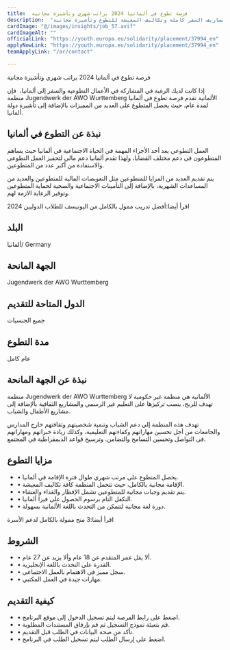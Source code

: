```yaml
---
title:  فرصة تطوع في ألمانيا 2024 براتب شهري وتأشيرة مجانية 
description:  "منحة ممولة بالكامل للتطوع في ألمانيا براتب شهري ومصاريف السفر كاملة وتكاليف المعيشة للتطوع وتأشيرة مجانية" 
cardImage: "@/images/insights/job_57.avif" 
cardImageAlt: "" 
officialLink: "https://youth.europa.eu/solidarity/placement/37994_en" 
applyNowLink: "https://youth.europa.eu/solidarity/placement/37994_en" 
teamApplyLink: "/ar/contact"

---
```


فرصة تطوع في ألمانيا 2024 براتب شهري وتأشيرة مجانية

إذا كانت لديك الرغبة في المشاركة في الأعمال التطوعية والسفر إلى ألمانيا،  فإن منظمة Jugendwerk der AWO Wurttemberg الألمانية تقدم فرصة تطوع في ألمانيا لمدة عام، حيث يحصل المتطوع على العديد من المميزات بالإضافة إلى تأشيرة دولة ألمانيا.

## نبذة عن التطوع في ألمانيا

العمل التطوعي يعد أحد الأجزاء المهمة في الحياة الاجتماعية في ألمانيا حيث يساهم المتطوعون في دعم مختلف القضايا، ولهذا تقدم ألمانيا دعم مالي لتحفيز العمل التطوعي والاستفادة من أكبر عدد من المتطوعين.

يتم تقديم العديد من المزايا للمتطوعين مثل التعويضات المالية للمتطوعين والعديد من المساعدات الشهرية، بالإضافة إلى التأمينات الاجتماعية والصحية لحماية المتطوعين وتوفير الرعاية الازمة لهم.

اقرأ أيضا:أفضل تدريب ممول بالكامل من اليونيسف للطلاب الدوليين 2024

## البلد

ألمانيا/ Germany

## الجهة المانحة

Jugendwerk der AWO Wurttemberg

## الدول المتاحة للتقديم

جميع الجنسيات

## مدة التطوع

عام كامل

## نبذة عن الجهة المانحة

منظمة Jugendwerk der AWO Wurttemberg الألمانية هي منظمة غير حكومية لا تهدف للربح، ينصب تركيزها على التعليم غير الرسمي والمشاريع الثقافية بالإضافة إلى مشاريع الأطفال والشباب.

تهدف هذه المنظمة إلى دعم الشباب وتنمية شخصيتهم وثقافتهم خارج المدارس والجامعات من أجل تحسين مهاراتهم وكفاءتهم التعليمية، وكذلك زيادة خبراتهم ومهاراتهم في التواصل وتحسين التسامح والتضامن. وترسيخ قواعد الديمقراطية في المجتمع.

## مزايا التطوع

- • يحصل المتطوع على مرتب شهري طوال فترة الإقامة في ألمانيا.
- • الإقامة مجانية بالكامل، حيث تتحمل المنظمة كافة تكاليف المعيشة.
- • يتم تقديم وجبات مجانية للمتطوعين تشمل الإفطار والغداء والعشاء.
- • التكفل التام برسوم الحصول على فيزا ألمانيا.
- • دورة لغة مجانية لتتمكن من التحدث باللغة الألمانية بسهولة.

اقرأ أيضا:3 منح ممولة بالكامل لدعم الأسرة

## الشروط

- • ألا يقل عمر المتقدم عن 18 عام وألا يزيد عن 27 عام.
- • القدرة على التحدث باللغة الإنجليزية.
- • سجل مميز في الاهتمام بالعمل الاجتماعي.
- • مهارات جيدة في العمل المكتبي.

## كيفية التقديم

- • اضغط على رابط الفرصة ليتم تسجيل الدخول إلى موقع البرنامج.
- • قم بتعبئة نموذج التسجيل ثم قم بإرفاق المستندات المطلوبة.
- • تأكد من صحة البيانات في الطلب قبل التقديم.
- • اضغط على إرسال الطلب ليتم تسجيل الطلب في البرنامج.

